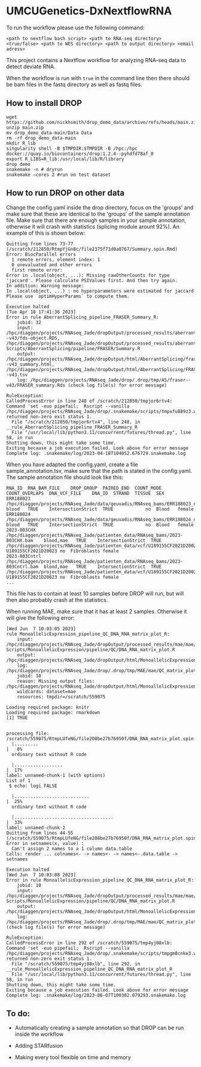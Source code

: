 # UMCUGenetics-DxNextflowRNA
To run the workflow please use the following command:

`<path to nextflow bash script> <path to RNA-seq directory> <true/false> <path to WES directory> <path to output directory> <email adress>`

This project contains a Nextflow workflow for analyzing RNA-seq data to detect deviate RNA.

When the workflow is run with `true` in the command line then there should be bam files in the fastq directory as well as fastq files. 
 
## How to install DROP

```
wget https://github.com/nickhsmith/drop_demo_data/archive/refs/heads/main.zip
unzip main.zip
mv drop_demo_data-main/Data Data
rm -rf drop_demo_data-main
mkdir R_lib
singularity shell -B $TMPDIR:$TMPDIR -B /hpc:/hpc docker://quay.io/biocontainers/drop:1.2.4--pyhdfd78af_0
export R_LIBS=R_lib:/usr/local/lib/R/library
drop demo
snakemake -n # dryrun
snakemake –cores 2 #run on test dataset
```

## How to run DROP on other data

Change the config.yaml inside the drop directory, focus on the 'groups' and make sure that these are identical to the 'groups' of the sample annotation file. 
Make sure that there are enough samples in your sample annotation, otherwise it will crash with statistics (splicing module arount 92%). An example of this is shown below:

```
Quitting from lines 73-77 (/scratch/212850/RtmpYjGn8c/file2375f71d0a0767/Summary.spin.Rmd) 
Error: BiocParallel errors
  1 remote errors, element index: 1
  0 unevaluated and other errors
  first remote error:
Error in .local(object, ...): Missing rawOtherCounts for type 'jaccard'. Please calculate PSIValues first. And then try again.
In addition: Warning message:
In .local(object, ...) : no hyperparameters were estimated for jaccard 
Please use `optimHyperParams` to compute them.

Execution halted
[Tue Apr 18 17:41:36 2023]
Error in rule AberrantSplicing_pipeline_FRASER_Summary_R:
    jobid: 32
    input: /hpc/diaggen/projects/RNAseq_Jade/dropOutput/processed_results/aberrant_splicing/datasets/savedObjects/fraser--v43/fds-object.RDS, /hpc/diaggen/projects/RNAseq_Jade/dropOutput/processed_results/aberrant_splicing/results/v43/fraser/fraser/results.tsv, Scripts/AberrantSplicing/pipeline/FRASER/Summary.R
    output: /hpc/diaggen/projects/RNAseq_Jade/dropOutput/html/AberrantSplicing/fraser--v43_summary.html, /hpc/diaggen/projects/RNAseq_Jade/dropOutput/html/AberrantSplicing/FRASER_results_fraser--v43.tsv
    log: /hpc/diaggen/projects/RNAseq_Jade/drop/.drop/tmp/AS/fraser--v43/FRASER_summary.Rds (check log file(s) for error message)

RuleException:
CalledProcessError in line 248 of /scratch/212850/tmpjor6rtv4:
Command 'set -euo pipefail;  Rscript --vanilla /hpc/diaggen/projects/RNAseq_Jade/drop/.snakemake/scripts/tmpxfu889z3.wBRender.R' returned non-zero exit status 1.
  File "/scratch/212850/tmpjor6rtv4", line 248, in __rule_AberrantSplicing_pipeline_FRASER_Summary_R
  File "/usr/local/lib/python3.11/concurrent/futures/thread.py", line 58, in run
Shutting down, this might take some time.
Exiting because a job execution failed. Look above for error message
Complete log: .snakemake/log/2023-04-18T104052.676729.snakemake.log
``` 

When you have adapted the config.yaml, create a file sample_annotation.tsv, make sure that the path is stated in the config.yaml. 
The sample annotation file should look like this:

```
RNA_ID	RNA_BAM_FILE	DROP_GROUP	PAIRED_END	COUNT_MODE	COUNT_OVERLAPS	DNA_VCF_FILE	DNA_ID	STRAND	TISSUE	SEX
ERR188023	/hpc/diaggen/projects/RNAseq_Jade/data/geuvadis/RNAseq_bams/ERR188023_null_0_Aligned.sortedByCoord.out.bam	blood	TRUE	IntersectionStrict	TRUE			no	Blood	female
ERR188024	/hpc/diaggen/projects/RNAseq_Jade/data/geuvadis/RNAseq_bams/ERR188024_null_0_Aligned.sortedByCoord.out.bam	blood	TRUE	IntersectionStrict	TRUE			no	Blood	female
2023-803CHX	/hpc/diaggen/projects/RNAseq_Jade/patienten_data/RNAseq_bams/2023-803CHX.bam	blood,mae	TRUE	IntersectionStrict	TRUE	/hpc/diaggen/projects/RNAseq_Jade/patienten_data/vcf/U189155CF2021D20023_patienten_data_RNA_WES.vcf.gz	U189155CF2021D20023	no	Fibroblasts	female
2023-803Cntrl	/hpc/diaggen/projects/RNAseq_Jade/patienten_data/RNAseq_bams/2023-803Cntrl.bam	blood,mae	TRUE	IntersectionStrict	TRUE	/hpc/diaggen/projects/RNAseq_Jade/patienten_data/vcf/U189155CF2021D20023_patienten_data_RNA_WES.vcf.gz	U189155CF2021D20023	no	Fibroblasts	female
...
```

This file has to contain at least 10 samples before DROP will run, but will then also probably crash at the statistics. 


When running MAE, make sure that it has at least 2 samples. Otherwise it will give the following error:

```
[Wed Jun  7 10:03:05 2023]
rule MonoallelicExpression_pipeline_QC_DNA_RNA_matrix_plot_R:
    input: /hpc/diaggen/projects/RNAseq_Jade/dropOutput/processed_results/mae/mae/dna_rna_qc_matrix.Rds, Scripts/MonoallelicExpression/pipeline/QC/DNA_RNA_matrix_plot.R
    output: /hpc/diaggen/projects/RNAseq_Jade/dropOutput/html/MonoallelicExpression/QC/mae.html
    log: /hpc/diaggen/projects/RNAseq_Jade/drop/.drop/tmp/MAE/mae/QC_matrix_plot.Rds
    jobid: 10
    reason: Missing output files: /hpc/diaggen/projects/RNAseq_Jade/dropOutput/html/MonoallelicExpression/QC/mae.html
    wildcards: dataset=mae
    resources: tmpdir=/scratch/559075

Loading required package: knitr
Loading required package: rmarkdown
[1] TRUE


processing file: /scratch/559075/RtmpLUfeNG/file208be27b76950f/DNA_RNA_matrix_plot.spin.Rmd
  |.........                                                                                                     |   8%
  ordinary text without R code

  |..................                                                                                            |  17%
label: unnamed-chunk-1 (with options) 
List of 1
 $ echo: logi FALSE

  |............................                                                                                  |  25%
  ordinary text without R code

  |.....................................                                                                         |  33%
label: unnamed-chunk-2
Quitting from lines 44-55 (/scratch/559075/RtmpLUfeNG/file208be27b76950f/DNA_RNA_matrix_plot.spin.Rmd) 
Error in setnames(x, value) : 
  Can't assign 2 names to a 1 column data.table
Calls: render ... colnames<- -> names<- -> names<-.data.table -> setnames

Execution halted
[Wed Jun  7 10:03:08 2023]
Error in rule MonoallelicExpression_pipeline_QC_DNA_RNA_matrix_plot_R:
    jobid: 10
    input: /hpc/diaggen/projects/RNAseq_Jade/dropOutput/processed_results/mae/mae/dna_rna_qc_matrix.Rds, Scripts/MonoallelicExpression/pipeline/QC/DNA_RNA_matrix_plot.R
    output: /hpc/diaggen/projects/RNAseq_Jade/dropOutput/html/MonoallelicExpression/QC/mae.html
    log: /hpc/diaggen/projects/RNAseq_Jade/drop/.drop/tmp/MAE/mae/QC_matrix_plot.Rds (check log file(s) for error message)

RuleException:
CalledProcessError in line 292 of /scratch/559075/tmp4yj08xlb:
Command 'set -euo pipefail;  Rscript --vanilla /hpc/diaggen/projects/RNAseq_Jade/drop/.snakemake/scripts/tmpgm8cnke3.wBRender.R' returned non-zero exit status 1.
  File "/scratch/559075/tmp4yj08xlb", line 292, in __rule_MonoallelicExpression_pipeline_QC_DNA_RNA_matrix_plot_R
  File "/usr/local/lib/python3.11/concurrent/futures/thread.py", line 58, in run
Shutting down, this might take some time.
Exiting because a job execution failed. Look above for error message
Complete log: .snakemake/log/2023-06-07T100302.079293.snakemake.log
```

## To do:

- Automatically creating a sample annotation so that DROP can be run inside the workflow

- Adding STARfusion

- Making every tool flexible on time and memory
